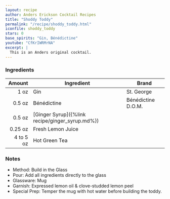 ```yaml
---
layout: recipe
author: Anders Erickson Cocktail Recipes
title: "Shoddy Toddy"
permalink: "/recipe/shoddy_toddy.html"
iconfile: shoddy_toddy
stars: 0
base_spirits: "Gin, Bénédictine"
youtube: "CfKrIWRMrNA"
excerpt: |
  This is an Anders original cocktail.
---
```


### Ingredients

|    Amount | Ingredient                                      | Brand              |
| --------: | ----------------------------------------------- | ------------------ |
|      1 oz | Gin                                             | St. George         |
|    0.5 oz | Bénédictine                                     | Bénédictine D.O.M. |
|    0.5 oz | [Ginger Syrup]({%link recipe/ginger_syrup.md%}) |
|   0.25 oz | Fresh Lemon Juice                               |
| 4 to 5 oz | Hot Green Tea                                   |

### Notes

- Method: Build in the Glass
- Pour: Add all ingredients directly to the glass
- Glassware: Mug
- Garnish: Expressed lemon oil & clove-studded lemon peel
- Special Prep: Temper the mug with hot water before building the toddy.
